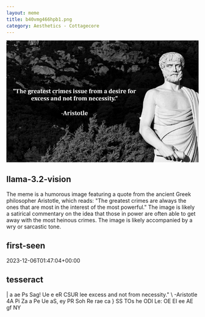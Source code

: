 ```yaml
---
layout: meme
title: b40vmg466hpb1.png
category: Aesthetics - Cottagecore
---
```


<div markdown="0"><a href="b40vmg466hpb1.png"><img class="photo" src="b40vmg466hpb1.png" /></a>

<h2>llama-3.2-vision</h2>
<p title="Llama-3.2-Vision-11B is a really good model that probably gets the visual details right but doesn't understand literary or media references, and often fails to accurately represent the physical arrangement of objects and the implied relationships between the objects.">The meme is a humorous image featuring a quote from the ancient Greek philosopher Aristotle, which reads: &quot;The greatest crimes are always the ones that are most in the interest of the most powerful.&quot; The image is likely a satirical commentary on the idea that those in power are often able to get away with the most heinous crimes. The image is likely accompanied by a wry or sarcastic tone.</p>

<h2>first-seen</h2>
<p title="Because Git doesn't preserve file modification times, this metadata file contains the file's modification time when it was added to the library.">2023-12-06T01:47:04+00:00</p>

<h2>tesseract</h2>
<p title="Tesseract is often terrible and just gives a lot of nonsense characters, but it used to be the state of the art, and usually it is better at correctly representing text than llama-3.2-vision-11b.">| a ae Ps Sag! Ue e eR CSUR lee excess and not from necessity.&quot; \ -Aristotle 4A Pi Za a Pe Ue aS, ey PR Soh Re rae ca &#125; SS TOs he ODI Le: OE EI ee AE gf NY</p>

</div>

